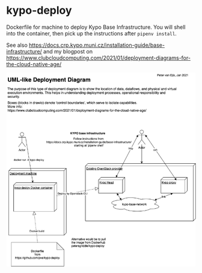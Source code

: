 # kypo-deploy
Dockerfile for machine to deploy Kypo Base Infrastructure.
You will shell into the container, then pick up the instructions after `pipenv install`.

See also https://docs.crp.kypo.muni.cz/installation-guide/base-infrastructure/
and my blogpost on https://www.clubcloudcomputing.com/2021/01/deployment-diagrams-for-the-cloud-native-age/

![diagram on kypo, see github](./kypodeploy.png)
